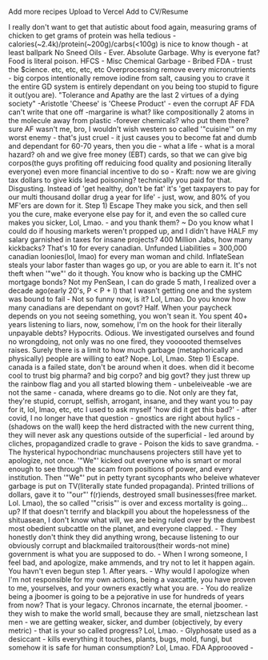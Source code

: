 Add more recipes
Upload to Vercel
Add to CV/Resume

I really don't want to get that autistic about food again, measuring grams of chicken to get grams of protein was hella tedious -
calories(~2.4k)/protein(~200g)/carbs(<100g)  is nice to know though - at least ballpark
No Sneed Oils - Ever. Absolute Garbage. Why is everyone fat? Food is literal poison. 
HFCS  - Misc Chemical Garbage - Bribed FDA - trust the $cience. etc, etc, etc, etc 
Overprocessing remove every micronutrients - 
big corpos intentionally remove iodine from salt, causing you to crave it
the entire GD system is entirely dependant on you being too stupid to figure it out(you are).
"Tolerance and Apathy are the last 2 virtues of a dying society" -Aristotle
'Cheese' is 'Cheese Product' - even the corrupt AF FDA can't write that one off
-margarine is what? like compositionally 2 atoms in the molecule away from plastic
-forever chemicals? who put them there? sure AF wasn't me, bro, I wouldn't wish western so called '"cuisine'" on my worst enemy - that's just cruel - it just causes you to become fat and dumb and dependant for 60-70 years, then you die - what a life - what is a moral hazard? oh and we give free money (EBT) cards, so that we can give big corpos(the guys profiting off reduicing food quality and posioning literally everyone) even more financial incentive to do so - Kraft: now we are giving tax dollars to give kids lead poisoning? technically you paid for that. Disgusting. 
Instead of 'get healthy, don't be fat' it's 'get taxpayers to pay for our multi thousand dollar drug a year for life' - just, wow, and 80% of you MF'ers are down for it. Step 1) Escape
They make you sick, and then sell you the cure, make everyone else pay for it, and even the so called cure makes you sicker, Lol, Lmao.  - and you thank them? ~ 
Do you know what I could do if housing markets weren't propped up, and I didn't have HALF my salary garnished in taxes for insane projects? 400 Million Jabs, how many kickbacks? That's 10 for every canadian. Unfunded Liabilities = 300,000 canadian loonies(lol, lmao) for every man woman and child. InflateSean steals your labor faster than wages go up, or you are able to earn it.  It's not theft when '"we"' do it though. You know who is backing up the CMHC mortgage bonds? Not my PenSean, I can do grade 5 math, I realized over a decade ago(early 20's, P < P + I) that I wasn't getting one and the system was bound to fail - Not so funny now, is it? Lol, Lmao. 
Do you know how many canadians are dependant on govt? Half. When your paycheck depends on you not seeing something, you won't sean it. You spent 40+ years listening to liars, now, somehow, I'm on the hook for their literally unpayable debts? Hypocrits. Odious.  We investigated ourselves and found no wrongdoing, not only was no one fired, they voooooted themselves raises. Surely there is a limit to how much garbage (metaphorically and physically) people are willing to eat? Nope. Lol, Lmao. Step 1) Escape. canada is a failed state, don't be around when it does. 
when did it become cool to trust big pharma? and big corpo? and big govt? they just threw up the rainbow flag and you all started blowing them - unbeleiveable -we are not the same - canada, where dreams go to die. 
Not only are they fat, they're stupid, corrupt, selfish, arrogant, insane, and they want you to pay for it, lol, lmao, etc, etc
I used to ask myself 'how did it get this bad?' - after covid, I no longer have that question - 
gnostics are right about hylics - (shadows on the wall) keep the herd distracted with the new current thing, they will never ask any questions outside of the superficial - led around by cliches, propagandized cradle to grave - Poison the kids to save grandma. - The hysterical hypochondriac munchausens projecters still have yet to apologize, not once. '"We"' kicked out everyone who is smart or moral enough to see through the scam from positions of power, and every institution. Then '"We"' put in petty tyrant sycophants who beleive whatever garbage is put on TV(literally state funded propaganda). Printed trillions of dollars, gave it to '"our"' f(r)iends, destroyed small businesses(free market. Lol. Lmao), the so called '"crisis"' is over and excess mortality is going... up? If that doesn't terrify and blackpill you about the hopelessness of the shituasean, I don't know what will, we are being ruled over by the dumbest most obedient subcattle on the planet, and everyone clapped. - They honestly don't think they did anything wrong, because listening to our obviously corrupt and blackmailed traitorous(their words-not mine) government is what you are supposed to do. - When I wrong someone, I feel bad, and apologize, make ammends, and try not to let it happen again. You havn't even begun step 1. After years. - Why would I apologize when I'm not responsible for my own actions, being a vaxcattle, you have proven to me, yourselves, and your owners exactly what you are. - You do realize being a jboomer is going to be a pejorative in use for hundreds of years from now? That is your legacy. Chronos incarnate, the eternal jboomer. - they wish to make the world small, because they are small, nietzschean last men - we are getting weaker, sicker, and dumber (objectively, by every metric) - that is your so called progress? Lol, Lmao. -
Glyphosate used as a desiccant - kills everything it touches, plants, bugs, mold, fungi, but somehow it is safe for human consumption? Lol, Lmao. FDA Approooved - 
